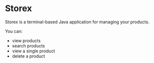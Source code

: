 # Storex

Storex is a terminal-based Java application for managing your products.

You can:
- view products
- search products
- view a single product
- delete a product

